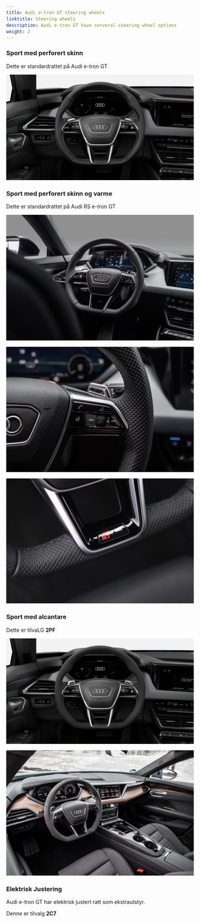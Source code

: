 ```yaml
---
title: Audi e-tron GT steering wheels
linktitle: Steering wheels
description: Audi e-tron GT have serveral steering wheel options
weight: 2
---
```


### Sport med perforert skinn

Dette er standardrattet på Audi e-tron GT

![Sport med perforert skinn](wheel_1XW_1.jpg "Sport med flat bunn med perforert skinn - tilvalg 1XW ")

### Sport med perforert skinn og varme

Dette er standardrattet på Audi RS e-tron GT

![Sport m/varme](wheel_1XP_1.jpg "Sport med flat bunn med perforert skinn og varme -tilvalg 1XP ")

![Sport m/varme](wheel_1XP_2.jpg "Sport med flat bunn med perforert skinn  og varme - tilvalg 1XP ")

![Sport m/varme](wheel_1XP_3.jpg "På Audi RS e-tron GT får du et RS-merke på hjul")

### Sport med alcantare

Dette er tilvaLG **2PF**

![Sport m/varme](wheel_2PF_1.jpg "Sport med flat bunn med Alcantara-tilvalg 2PF ")

![Sport m/varme](wheel_2PF_2.jpg "Sport med flat bunn med Alcantara-tilvalg 2PF ")

### Elektrisk Justering

Audi e-tron GT har elektrisk justert ratt som ekstrautstyr.

Denne er tilvalg  **2C7**
